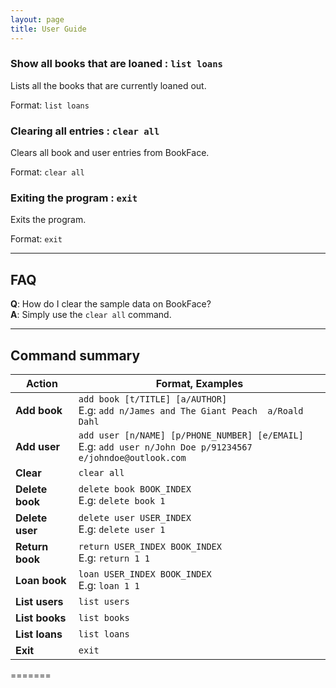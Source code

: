 ```yaml
---
layout: page
title: User Guide
---
```


### Show all books that are loaned : `list loans`

Lists all the books that are currently loaned out.

Format: `list loans`

### Clearing all entries : `clear all`

Clears all book and user entries from BookFace.

Format: `clear all`

### Exiting the program : `exit`

Exits the program.

Format: `exit`

--------------------------------------------------------------------------------------------------------------------

## FAQ

**Q**: How do I clear the sample data on BookFace?<br>
**A**: Simply use the `clear all` command.

--------------------------------------------------------------------------------------------------------------------

## Command summary

| Action          | Format, Examples                                                                                                |
|-----------------|-----------------------------------------------------------------------------------------------------------------|
| **Add book**    | `add book [t/TITLE] [a/AUTHOR]` <br> E.g: `add n/James and The Giant Peach  a/Roald Dahl`                       |
| **Add user**    | `add user [n/NAME] [p/PHONE_NUMBER] [e/EMAIL]` <br> E.g: `add user n/John Doe p/91234567 e/johndoe@outlook.com` |
| **Clear**       | `clear all`                                                                                                     |
| **Delete book** | `delete book BOOK_INDEX`<br> E.g: `delete book 1`                                                               |
| **Delete user** | `delete user USER_INDEX`<br> E.g: `delete user 1`                                                               |
| **Return book** | `return USER_INDEX BOOK_INDEX`<br> E.g: `return 1 1`                                                            |
| **Loan book**   | `loan USER_INDEX BOOK_INDEX`<br> E.g: `loan 1 1`                                                                |
| **List users**  | `list users`                                                                                                    |
| **List books**  | `list books`                                                                                                    |
| **List loans**  | `list loans`                                                                                                    |
| **Exit**        | `exit`                                                                                                          |
=======
